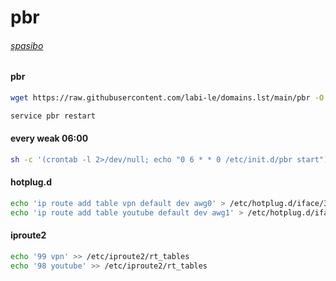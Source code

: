 # pbr

###### [spasibo](https://github.com/itdoginfo/domain-routing-openwrt)

#### pbr
```sh
wget https://raw.githubusercontent.com/labi-le/domains.lst/main/pbr -O /etc/init.d/pbr && chmod +x /etc/init.d/pbr
```

```sh
service pbr restart
```

#### every weak 06:00
```sh
sh -c '(crontab -l 2>/dev/null; echo "0 6 * * 0 /etc/init.d/pbr start") | crontab -'
```

#### hotplug.d
```sh
echo 'ip route add table vpn default dev awg0' > /etc/hotplug.d/iface/30-vpn
echo 'ip route add table youtube default dev awg1' > /etc/hotplug.d/iface/40-youtube
```

#### iproute2
```sh
echo '99 vpn' >> /etc/iproute2/rt_tables
echo '98 youtube' >> /etc/iproute2/rt_tables
```
